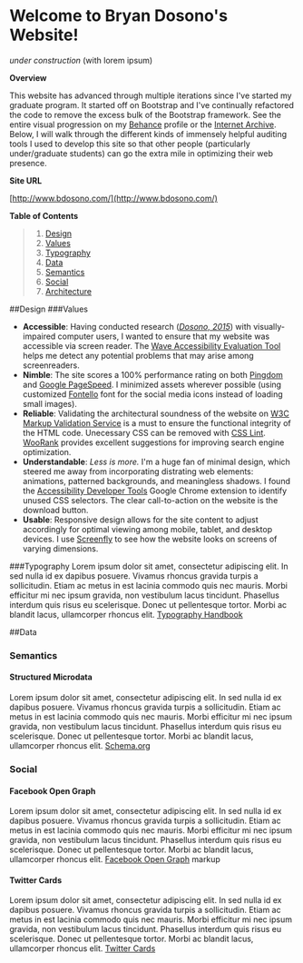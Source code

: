 # Welcome to Bryan Dosono's Website!
*under construction* (with lorem ipsum)

**Overview**

This website has advanced through multiple iterations since I've started my graduate program. It started off on Bootstrap and I've continually refactored the code to remove the excess bulk of the Bootstrap framework. See the entire visual progression on my [Behance](https://www.behance.net/gallery/38857453/Personal-Website) profile or the [Internet Archive](https://web.archive.org/web/*/http://www.bdosono.com/). Below, I will walk through the different kinds of immensely helpful auditing tools I used to develop this site so that other people (particularly under/graduate students) can go the extra mile in optimizing their web presence.

**Site URL**

[http://www.bdosono.com/](http://www.bdosono.com/)

**Table of Contents**

> 1. [Design](#design)
>  1. [Values](#values)
>  2. [Typography](#typography)
> 2. [Data](#data)
>  1. [Semantics](#semantics)
>   2. [Social](#social)
> 4. [Architecture](#)

##Design 
###Values
+ **Accessible**: Having conducted research ([*Dosono, 2015*](https://www.usenix.org/system/files/conference/soups2015/soups15-paper-dosono.pdf)) with visually-impaired computer users, I wanted to ensure that my website was accessible via screen reader. The [Wave Accessibility Evaluation Tool](http://wave.webaim.org/report#/http://www.bdosono.com/) helps me detect any potential problems that may arise among screenreaders.
+ **Nimble**: The site scores a 100% performance rating on both [Pingdom](https://tools.pingdom.com/#!/bGotxy/http://www.bdosono.com/) and [Google PageSpeed](https://developers.google.com/speed/pagespeed/insights/?url=http%3A%2F%2Fwww.bdosono.com%2F). I minimized assets wherever possible (using customized [Fontello](http://fontello.com/) font for the social media icons instead of loading small images).
+ **Reliable**: Validating the architectural soundness of the website on [W3C Markup Validation Service](https://validator.w3.org/) is a must to ensure the functional integrity of the HTML code. Unecessary CSS can be removed with [CSS Lint](http://csslint.net/). [WooRank](https://www.woorank.com/) provides excellent suggestions for improving search engine optimization.
+ **Understandable**: _Less is more._ I'm a huge fan of minimal design, which steered me away from incorporating distrating web elements: animations, patterned backgrounds, and meaningless shadows. I found the [Accessibility Developer Tools](https://chrome.google.com/webstore/detail/accessibility-developer-t/fpkknkljclfencbdbgkenhalefipecmb) Google Chrome extension to identify unused CSS selectors. The clear call-to-action on the website is the download button. 
+ **Usable**: Responsive design allows for the site content to adjust accordingly for optimal viewing among mobile, tablet, and desktop devices. I use [Screenfly](http://quirktools.com/screenfly/#u=http%3A//www.bdosono.com/&w=1024&h=600&s=1) to see how the website looks on screens of varying dimensions.

###Typography
Lorem ipsum dolor sit amet, consectetur adipiscing elit. In sed nulla id ex dapibus posuere. Vivamus rhoncus gravida turpis a sollicitudin. Etiam ac metus in est lacinia commodo quis nec mauris. Morbi efficitur mi nec ipsum gravida, non vestibulum lacus tincidunt. Phasellus interdum quis risus eu scelerisque. Donec ut pellentesque tortor. Morbi ac blandit lacus, ullamcorper rhoncus elit.
[Typography Handbook](http://typographyhandbook.com/)

##Data
### Semantics
#### Structured Microdata
Lorem ipsum dolor sit amet, consectetur adipiscing elit. In sed nulla id ex dapibus posuere. Vivamus rhoncus gravida turpis a sollicitudin. Etiam ac metus in est lacinia commodo quis nec mauris. Morbi efficitur mi nec ipsum gravida, non vestibulum lacus tincidunt. Phasellus interdum quis risus eu scelerisque. Donec ut pellentesque tortor. Morbi ac blandit lacus, ullamcorper rhoncus elit.
[Schema.org](http://schema.org/)

### Social
#### Facebook Open Graph
Lorem ipsum dolor sit amet, consectetur adipiscing elit. In sed nulla id ex dapibus posuere. Vivamus rhoncus gravida turpis a sollicitudin. Etiam ac metus in est lacinia commodo quis nec mauris. Morbi efficitur mi nec ipsum gravida, non vestibulum lacus tincidunt. Phasellus interdum quis risus eu scelerisque. Donec ut pellentesque tortor. Morbi ac blandit lacus, ullamcorper rhoncus elit.
[Facebook Open Graph](https://developers.facebook.com/docs/sharing/webmasters) markup

#### Twitter Cards
Lorem ipsum dolor sit amet, consectetur adipiscing elit. In sed nulla id ex dapibus posuere. Vivamus rhoncus gravida turpis a sollicitudin. Etiam ac metus in est lacinia commodo quis nec mauris. Morbi efficitur mi nec ipsum gravida, non vestibulum lacus tincidunt. Phasellus interdum quis risus eu scelerisque. Donec ut pellentesque tortor. Morbi ac blandit lacus, ullamcorper rhoncus elit.
[Twitter Cards](https://dev.twitter.com/cards/overview)

